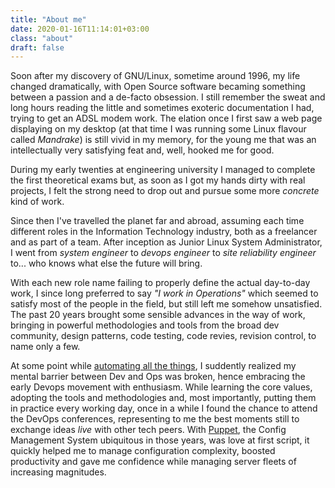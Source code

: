 ```yaml
---
title: "About me"
date: 2020-01-16T11:14:01+03:00
class: "about"
draft: false
---
```


Soon after my discovery of GNU/Linux, sometime around 1996, my life changed dramatically, with Open Source software becaming something between a passion and a de-facto obsession. I still remember the sweat and long hours reading the little and sometimes exoteric documentation I had, trying to get an ADSL modem work. The elation once I first saw a web page displaying on my desktop (at that time I was running some Linux flavour called _Mandrake_) is still vivid in my memory, for the young me that was an intellectually very satisfying feat and, well, hooked me for good.

During my early twenties at engineering university I managed to complete the first theoretical exams but, as soon as I got my hands dirty with real projects, I felt the strong need to drop out and pursue some more _concrete_ kind of work.

Since then I've travelled the planet far and abroad, assuming each time different roles in the Information Technology industry, both as a freelancer and as part of a team. After inception as Junior Linux System Administrator, I went from _system engineer_ to _devops engineer_ to _site reliability engineer_ to... who knows what else the future will bring.

With each new role name failing to properly define the actual day-to-day work, I since long preferred to say _"I work in Operations"_ which seemed to satisfy most of the people in the field, but still left me somehow unsatisfied. The past 20 years brought some sensible advances in the way of work, bringing in powerful methodologies and tools from the broad dev community, design patterns, code testing, code revies, revision control, to name only a few.

At some point while [automating all the things](http://www.anchor.com.au/blog/2011/08/automate-all-the-things/), I suddently realized my mental barrier between Dev and Ops was broken, hence embracing the early Devops movement with enthusiasm. While learning the core values, adopting the tools and methodologies and, most importantly, putting them in practice every working day, once in a while I found the chance to attend the DevOps conferences, representing to me the best moments still to exchange ideas _live_ with other tech peers. With [Puppet](https://puppet), the Config Management System ubiquitous in those years, was love at first script, it quickly helped me to manage configuration complexity, boosted productivity and gave me confidence while managing server fleets of increasing magnitudes.
